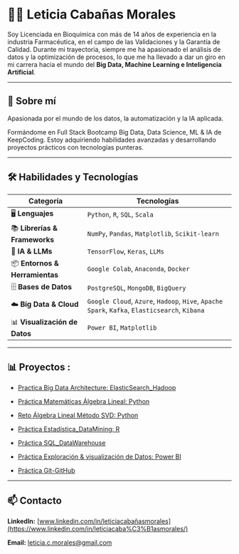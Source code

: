 # 👩‍💻 Leticia Cabañas Morales
 
Soy Licenciada en Bioquímica con más de 14 años de experiencia en la industria Farmacéutica, en el campo de las Validaciones y la Garantía de Calidad. Durante mi trayectoria, 
siempre me ha apasionado el análisis de datos y la optimización de procesos, lo que me ha llevado a dar un giro en mi carrera hacia el mundo del **Big Data, Machine Learning e Inteligencia Artificial**. 

---
## 🌱 Sobre mí
 
Apasionada por el mundo de los datos, la automatización y la IA aplicada.

Formándome en Full Stack Bootcamp Big Data, Data Science, ML & IA de KeepCoding. Estoy adquiriendo habilidades avanzadas y desarrollando proyectos prácticos con tecnologías punteras.

---

## 🛠️ Habilidades y Tecnologías


| **Categoría**               | **Tecnologías**                                                                 |
|----------------------------|---------------------------------------------------------------------------------|
| 🖥️ **Lenguajes**            | `Python`, `R`, `SQL`, `Scala`                                                   |
| 📚 **Librerías & Frameworks**| `NumPy`, `Pandas`, `Matplotlib`, `Scikit-learn`                                 |
| 🧠 **IA & LLMs**            | `TensorFlow`, `Keras`, `LLMs`                                                   |
| 📦 **Entornos & Herramientas**| `Google Colab`, `Anaconda`, `Docker`                                          |
| 🗄️ **Bases de Datos**       | `PostgreSQL`, `MongoDB`, `BigQuery`                                             |
| ☁️ **Big Data & Cloud**     | `Google Cloud`, `Azure`, `Hadoop`, `Hive`, `Apache Spark`, `Kafka`, `Elasticsearch`, `Kibana` |
| 📊 **Visualización de Datos**| `Power BI`, `Matplotlib`            

---

## 📊 Proyectos :

* [Practica Big Data Architecture: ElasticSearch_Hadoop](https://github.com/Leticia2512/Practica-BigData_Architecture)

* [Práctica Matemáticas Álgebra Lineal: Python](https://github.com/Leticia2512/Practica-Matematicas_Algebra_Lineal)

* [Reto Álgebra Lineal Método SVD: Python](https://github.com/Leticia2512/Reto-Matematicas_Algebra-Lineal-SVD-imagenes)

* [Práctica Estadística_DataMining: R](https://github.com/Leticia2512/Practica-Matematicas_Estadistica_DataMining)

* [Práctica SQL_DataWarehouse](https://github.com/Leticia2512/Practica-SQL-ETL-DataWarehouse)

* [Práctica Exploración & visualización de Datos: Power BI](https://github.com/Leticia2512/Practica-Exploracion-Visualizacion-de-Datos)

* [Práctica Git-GitHub](https://github.com/Leticia2512/Practica-Git-GitHub)


___

## 📫 Contacto
**LinkedIn:** [www.linkedin.com/in/leticiacabañasmorales](https://www.linkedin.com/in/leticiacaba%C3%B1asmorales/)

**Email:** [leticia.c.morales@gmail.com](mailto:leticia.c.morales@gmail.com)

